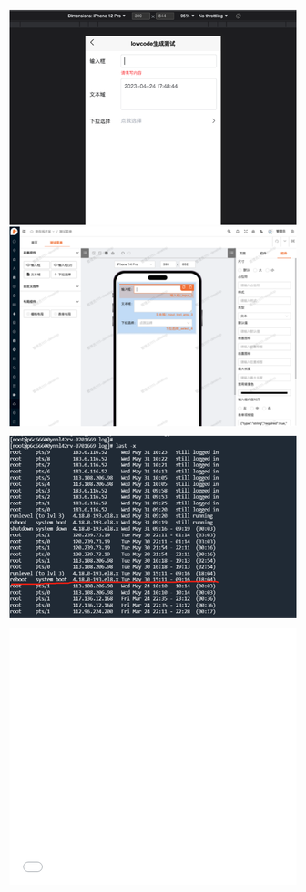 <!--
 * @Author: ShawnPhang
 * @Date: 2022-12-14 23:50:38
 * @Description: 演示用
 * @LastEditors: ShawnPhang
 * @LastEditTime: 2022-12-15 00:08:47
 * @site: book.palxp.com
-->

![](../images/2023-5-31-1685523555867.png)
![](../images/2023-5-31-1685523543473.png)

![](../images/2023-5-31-1685523499067.png)
<iframe  height=450  width=100% src="/www/lqb.html" frameborder=0 allowfullscreen />
